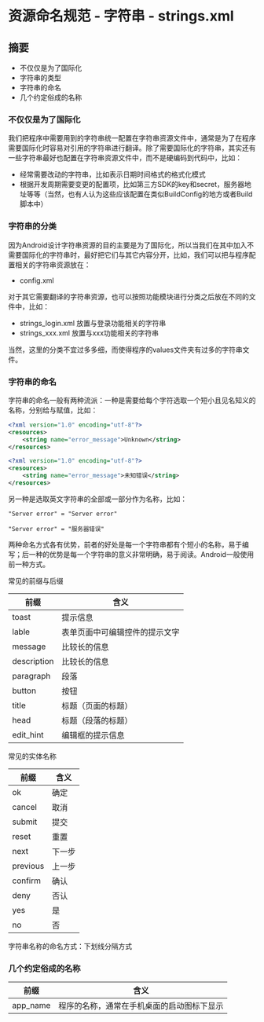 # 资源命名规范 - 字符串 - strings.xml

## 摘要

* 不仅仅是为了国际化
* 字符串的类型
* 字符串的命名
* 几个约定俗成的名称

### 不仅仅是为了国际化

我们把程序中需要用到的字符串统一配置在字符串资源文件中，通常是为了在程序需要国际化时容易对引用的字符串进行翻译。除了需要国际化的字符串，其实还有一些字符串最好也配置在字符串资源文件中，而不是硬编码到代码中，比如：

* 经常需要改动的字符串，比如表示日期时间格式的格式化模式
* 根据开发周期需要变更的配置项，比如第三方SDK的key和secret，服务器地址等等（当然，也有人认为这些应该配置在类似BuildConfig的地方或者Build脚本中）

### 字符串的分类

因为Android设计字符串资源的目的主要是为了国际化，所以当我们在其中加入不需要国际化的字符串时，最好把它们与其它内容分开，比如，我们可以把与程序配置相关的字符串资源放在：

* config.xml

对于其它需要翻译的字符串资源，也可以按照功能模块进行分类之后放在不同的文件中，比如：

* strings_login.xml 放置与登录功能相关的字符串
* strings_xxx.xml 放置与xxx功能相关的字符串

当然，这里的分类不宜过多多细，而使得程序的values文件夹有过多的字符串文件。

### 字符串的命名

字符串的命名一般有两种流派：一种是需要给每个字符选取一个短小且见名知义的名称，分别给与赋值，比如：

```xml
<?xml version="1.0" encoding="utf-8"?>
<resources>
    <string name="error_message">Unknown</string>
</resources>

<?xml version="1.0" encoding="utf-8"?>
<resources>
    <string name="error_message">未知错误</string>
</resources>
```

另一种是选取英文字符串的全部或一部分作为名称，比如：

```text
"Server error" = "Server error"

"Server error" = "服务器错误"
```

两种命名方式各有优势，前者的好处是每一个字符串都有个短小的名称，易于编写；后一种的优势是每一个字符串的意义非常明确，易于阅读。Android一般使用前一种方式。

常见的前缀与后缀

| 前缀            | 含义 |
|----------------|-------------------------------------------------------------|
| toast          | 提示信息
| lable          | 表单页面中可编辑控件的提示文字
| message        | 比较长的信息
| description    | 比较长的信息
| paragraph      | 段落
| button         | 按钮
| title          | 标题（页面的标题）
| head           | 标题（段落的标题）
| edit_hint      | 编辑框的提示信息

常见的实体名称

| 前缀            | 含义 |
|----------------|-------------------------------------------------------------|
| ok             | 确定
| cancel         | 取消
| submit         | 提交
| reset          | 重置
| next           | 下一步
| previous       | 上一步
| confirm        | 确认
| deny           | 否认
| yes            | 是
| no             | 否

字符串名称的命名方式：下划线分隔方式

### 几个约定俗成的名称

| 前缀            | 含义 |
|----------------|-------------------------------------------------------------|
| app_name       | 程序的名称，通常在手机桌面的启动图标下显示